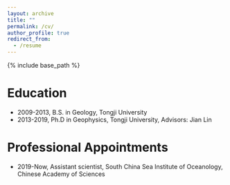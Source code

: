 ```yaml
---
layout: archive
title: ""
permalink: /cv/
author_profile: true
redirect_from:
  - /resume
---
```

{% include base_path %}

Education
======
* 2009-2013, B.S. in Geology, Tongji University
* 2013-2019, Ph.D in Geophysics, Tongji University, Advisors: Jian Lin

Professional Appointments
======
* 2019-Now, Assistant scientist, South China Sea Institute of Oceanology, Chinese Academy of Sciences
